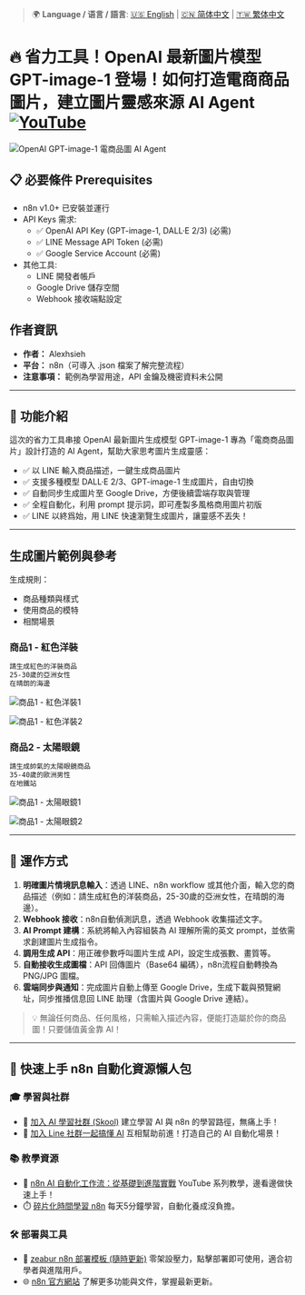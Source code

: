 > 🌍 **Language / 语言 / 語言**: [🇺🇸 English](./readme-en.md) | [🇨🇳 简体中文](./readme-cn.md) | [🇹🇼 繁体中文](./readme.md)
# 🔥 省力工具！OpenAI 最新圖片模型 GPT-image-1 登場！如何打造電商商品圖片，建立圖片靈感來源 AI Agent [![YouTube](https://img.shields.io/badge/Watch%20on-YouTube-red?logo=youtube)](https://youtu.be/DCjv00f6lXI)

![OpenAI GPT-image-1 電商品圖 AI Agent](https://github.com/qwedsazxc78/ai-automation-n8n/blob/main/n8n/19-image-generate-ai-agent/cover.png?raw=true)

## 📋 必要條件 Prerequisites

- n8n v1.0+ 已安裝並運行
- API Keys 需求:
  - ✅ OpenAI API Key (GPT-image-1, DALL·E 2/3) (必需)
  - ✅ LINE Message API Token (必需)
  - ✅ Google Service Account (必需)
- 其他工具:
  - LINE 開發者帳戶
  - Google Drive 儲存空間
  - Webhook 接收端點設定

## 作者資訊

* **作者：** Alexhsieh
* **平台：** n8n（可導入 .json 檔案了解完整流程）
* **注意事項：** 範例為學習用途，API 金鑰及機密資料未公開

---

## 📌 功能介紹

這次的省力工具串接 OpenAI 最新圖片生成模型 GPT-image-1
專為「電商商品圖片」設計打造的 AI Agent，幫助大家思考圖片生成靈感：

* ✅ 以 LINE 輸入商品描述，一鍵生成商品圖片
* ✅ 支援多種模型 DALL·E 2/3、GPT-image-1 生成圖片，自由切換
* ✅ 自動同步生成圖片至 Google Drive，方便後續雲端存取與管理
* ✅ 全程自動化，利用 prompt 提示詞，即可產製多風格商用圖片初版
* ✅ LINE 以終爲始，用 LINE 快速瀏覽生成圖片，讓靈感不丟失！

---

## 生成圖片範例與參考

生成規則：

* 商品種類與樣式
* 使用商品的模特
* 相關場景

### 商品1 - 紅色洋裝

```bash
請生成紅色的洋裝商品
25-30歲的亞洲女性
在晴朗的海邊
```

![商品1 - 紅色洋裝1](https://github.com/qwedsazxc78/ai-automation-n8n/blob/main/n8n/19-image-generate-ai-agent/Sample1-1.png?raw=true)

![商品1 - 紅色洋裝2](https://github.com/qwedsazxc78/ai-automation-n8n/blob/main/n8n/19-image-generate-ai-agent/Sample1-2.png?raw=true)

### 商品2 - 太陽眼鏡

```bash
請生成帥氣的太陽眼鏡商品
35-40歲的歐洲男性
在地鐵站
```

![商品1 - 太陽眼鏡1](https://github.com/qwedsazxc78/ai-automation-n8n/blob/main/n8n/19-image-generate-ai-agent/Sample2-1.png?raw=true)

![商品1 - 太陽眼鏡2](https://github.com/qwedsazxc78/ai-automation-n8n/blob/main/n8n/19-image-generate-ai-agent/Sample2-2.png?raw=true)

---

## 🔧 運作方式

1. **明確圖片情境訊息輸入**：透過 LINE、n8n workflow 或其他介面，輸入您的商品描述（例如：請生成紅色的洋裝商品，25-30歲的亞洲女性，在晴朗的海邊）。
2. **Webhook 接收**：n8n自動偵測訊息，透過 Webhook 收集描述文字。
3. **AI Prompt 建構**：系統將輸入內容組裝為 AI 理解所需的英文 prompt，並依需求創建圖片生成指令。
4. **調用生成 API**：用正確參數呼叫圖片生成 API，設定生成張數、畫質等。
5. **自動接收生成圖檔**：API 回傳圖片（Base64 編碼），n8n流程自動轉換為 PNG/JPG 圖檔。
6. **雲端同步與通知**：完成圖片自動上傳至 Google Drive，生成下載與預覽網址，同步推播信息回 LINE 助理（含圖片與 Google Drive 連結）。

> 💡 無論任何商品、任何風格，只需輸入描述內容，便能打造屬於你的商品圖！只要儲值黃金靠 AI！


---

## 🚀 快速上手 n8n 自動化資源懶人包

### 🎓 學習與社群

* 🔗 [加入 AI 學習社群 (Skool)](https://www.skool.com/ai-brain-alex/about?ref=5dde9b20e8e7432aa9a01df6e89685f4)
  建立學習 AI 與 n8n 的學習路徑，無痛上手！
* 🔗 [加入 Line 社群一起搞懂 AI](https://line.me/ti/g2/ZypIgLSzVPweRBgBqKvaRU10WEmnotuZOr7Lpg)
  互相幫助前進！打造自己的 AI 自動化場景！

### 📚 教學資源

* 🎥 [n8n AI 自動化工作流：從基礎到進階實戰](https://youtube.com/playlist?list=PLUf88uk7T54I83MBdbuXgUuA8rVklF4FA&si=wHsQw8YJu-erSdLd)
  YouTube 系列教學，邊看邊做快速上手！
* ⏱️ [碎片化時間學習 n8n](https://youtube.com/playlist?list=PLUf88uk7T54Iv6LV2NFgdTghaX2cPhtgH&si=G3gj2qn179ZFUqAZ)
  每天5分鐘學習，自動化養成沒負擔。

### 🛠️ 部署與工具

* 🧩 [zeabur n8n 部署模板 (隨時更新)](https://zeabur.com/zh-TW/templates/0TUVZ7?referralDesktop=qwedsazxc78)
  零架設壓力，點擊部署即可使用，適合初學者與進階用戶。
* 🌐 [n8n 官方網站](https://n8n.io/)
  了解更多功能與文件，掌握最新更新。
